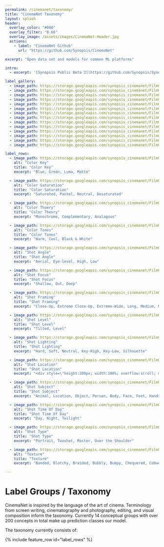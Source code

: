```yaml
---
permalink: /cinemanet/taxonomy/
title: "CinemaNet Taxonomy"
layout: splash
header:
  overlay_color: "#000"
  overlay_filter: "0.66"
  overlay_image: /assets/images/CinemaNet-Header.jpg
  actions:
    - label: "CinemaNet Github"
      url: "https://github.com/Synopsis/CinemaNet"

excerpt: "Open data set and models for common ML platforms"

intro:
  - excerpt: '[Synopsis Public Beta 2](https://github.com/Synopsis/Synopsis-Inspector/releases) is available. Want to know more? - [join our slack channel](https://join.slack.com/t/synopsis-discuss/shared_invite/enQtODIzNjg5MzA1MDYwLTg4OGM5ZGMzZTQ3OTBjYTQzZDMyNDY0ZWM3NzFkN2YxZTE5NWI5NWQyMmZjMGE1OGYyZmExMWFlZWVkMDE4ZWQ)'

label_gallery:
  - image_path: https://storage.googleapis.com/synopsis_cinemanet/FilmGrab/the-disaster-artist/the-disaster-artist_33.jpeg
  - image_path: https://storage.googleapis.com/synopsis_cinemanet/FilmGrab/2046/2046_44.jpeg
  - image_path: https://storage.googleapis.com/synopsis_cinemanet/FilmGrab/amelie/amelie_48.jpeg
  - image_path: https://storage.googleapis.com/synopsis_cinemanet/FilmGrab/sakuran/sakuran_43.jpeg
  - image_path: https://storage.googleapis.com/synopsis_cinemanet/FilmGrab/blackkklansman/blackkklansman_4.jpeg
  - image_path: https://storage.googleapis.com/synopsis_cinemanet/FilmGrab/moonlight/moonlight_10.jpeg
  - image_path: https://storage.googleapis.com/synopsis_cinemanet/FilmGrab/natural-born-killers/natural-born-killers_32.jpeg
  - image_path: https://storage.googleapis.com/synopsis_cinemanet/FilmGrab/natural-born-killers/natural-born-killers_34.jpeg
  - image_path: https://storage.googleapis.com/synopsis_cinemanet/FilmGrab/blade-runner-2049/blade-runner-2049_41.jpeg
  - image_path: https://storage.googleapis.com/synopsis_cinemanet/FilmGrab/koyaanasquatsi/koyaanasquatsi_39.jpeg
  - image_path: https://storage.googleapis.com/synopsis_cinemanet/FilmGrab/a-tale-of-two-sisters/a-tale-of-two-sisters_62.jpeg
  - image_path: https://storage.googleapis.com/synopsis_cinemanet/FilmGrab/away-we-go/away-we-go_26.jpeg
  - image_path: https://storage.googleapis.com/synopsis_cinemanet/FilmGrab/sorry-to-bother-you/sorry-to-bother-you_59.jpeg
  - image_path: https://storage.googleapis.com/synopsis_cinemanet/FilmGrab/kill-bill-vol-1/kill-bill-vol-1_16.jpeg

label_rows:
  - image_path: https://storage.googleapis.com/synopsis_cinemanet/FilmGrab/the-disaster-artist/the-disaster-artist_33.jpeg
    alt: "Color Key"
    title: "Color Key"
    excerpt: "Blue, Green, Luma, Matte"

  - image_path: https://storage.googleapis.com/synopsis_cinemanet/FilmGrab/2046/2046_44.jpeg
    alt: "Color Saturation"
    title: "Color Saturation"
    excerpt: "Saturated, Pastel, Neutral, Desaturated"

  - image_path: https://storage.googleapis.com/synopsis_cinemanet/FilmGrab/amelie/amelie_48.jpeg
    alt: "Color Thoery"
    title: "Color Theory"
    excerpt: "Monochrome, Complementary, Analagous"

  - image_path: https://storage.googleapis.com/synopsis_cinemanet/FilmGrab/sakuran/sakuran_43.jpeg
    alt: "Color Tones"
    title: "Color Tones"
    excerpt: "Warm, Cool, Black & White"

  - image_path: https://storage.googleapis.com/synopsis_cinemanet/FilmGrab/blackkklansman/blackkklansman_4.jpeg
    alt: "Shot Angle"
    title: "Shot Angle"
    excerpt: "Aerial, Eye-level, High, Low"

  - image_path: https://storage.googleapis.com/synopsis_cinemanet/FilmGrab/moonlight/moonlight_10.jpeg
    alt: "Shot Focus"
    title: "Shot Focus"
    excerpt: "Shallow, Out, Deep"

  - image_path: https://storage.googleapis.com/synopsis_cinemanet/FilmGrab/natural-born-killers/natural-born-killers_32.jpeg
    alt: "Shot Framing"
    title: "Shot Framing"
    excerpt: "Close-Up, Extreme Close-Up, Extreme-Wide, Long, Medium, Medium Close-Up"

  - image_path: https://storage.googleapis.com/synopsis_cinemanet/FilmGrab/natural-born-killers/natural-born-killers_34.jpeg
    alt: "Shot Level"
    title: "Shot Level"
    excerpt: "Tilted, Level"

  - image_path: https://storage.googleapis.com/synopsis_cinemanet/FilmGrab/blade-runner-2049/blade-runner-2049_41.jpeg
    alt: "Shot Lighting"
    title: "Shot Lighting"
    excerpt: "Hard, Soft, Neutral, Key-High, Key-Low, Silhouette"

  - image_path: https://storage.googleapis.com/synopsis_cinemanet/FilmGrab/koyaanasquatsi/koyaanasquatsi_39.jpeg
    alt: "Shot Location"
    title: "Shot Location"
    excerpt: "<div style=\"height:200px; width:100%; overflow:scroll; margin-bottom:20px;\">exterior, Interior, Beach, Canyon, Exterior Cave, Desert, Forest, Glacier, Lake, Mountains, Ocean, Plains, Polar, River, Sky, Space, Wetlands, City, Suburb, Town, Bridge, Exterior Airport, Exterior Auto.Body, Exterior Castle, Exterior Hospital, Exterior House Of Worship, Exterior Library, Exterior Mall, Exterior Office, Exterior Apartment, Exterior House, Exterior Mansion, Exterior Monastery, Exterior Palace, Exterior Restaurant, Exterior School, Exterior Skyscraper, Exterior Stadium, Exterior Station Gas, Exterior Station Subway, Exterior Station Train, Exterior Store, Exterior Theater, Exterior Warehouse, Bus Stop, Farm, Exterior Industrial, Park, Parkinglot, Pier, Playground, Port, Road, Ruins, Sidewalk, Tunnel, Exterior Airplane, Exterior Bicycle, Exterior Boat, Exterior Bus, Exterior Car, Exterior Helicopter, Exterior Motorcycle, Exterior Spacecraft, Exterior Train, Exterior Truck, Interior Cave, Interior Airport, Interior Arena, Interior Auditorium, Interior Auto Repair Shop, Interior Bar, Interior Barn, Interior Cafe, Interior Cafeteria, Interior Command Center, Interior Crypt, Interior Dancefloor, Interior Dungeon, Interior Elevator, Interior Factory, Interior Foyer, Interior Gym, Interior Hallway, Interior Hospital, Interior Houseofworship, Interior Lobby, Interior Mall, Interior Office, Interior Office Cubicle, Interior Open Office, Interior Prison, Interior Restaurant, Interior Bath, Interior Bed, Interior Class, Interior Closet, Interior Conference, Interior Court, Interior Dining, Interior Kitchen, Interior Kitchen.Commercial, Interior Living, Interior Study, Interior Throne, Interior Stage, Interior Stairwell, Interior Station.Bus, Interior Station Fire, Interior Station Police, Interior Station Subway, Interior Station Train, Interior Store, Interior Store Aisle, Interior Store Checkout, Interior Warehouse, Interior Airplane Cabin, Interior Airplane Cockpit, Interior Boat, Interior Bus, Interior Car, Interior Helicopter, Interior Spacecraft, Interior Subway, Interior Train, Interior Truck</div>"

  - image_path: https://storage.googleapis.com/synopsis_cinemanet/FilmGrab/a-tale-of-two-sisters/a-tale-of-two-sisters_62.jpeg
    alt: "Shot Subject"
    title: "Shot Subject"
    excerpt: "Animal, Location, Object, Person, Body, Face, Feet, Hands, Text"

  - image_path: https://storage.googleapis.com/synopsis_cinemanet/FilmGrab/away-we-go/away-we-go_26.jpeg
    alt: "Shot Time Of Day"
    title: "Shot Time Of Day"
    excerpt: "Day, Night, Twilight"

  - image_path: https://storage.googleapis.com/synopsis_cinemanet/FilmGrab/sorry-to-bother-you/sorry-to-bother-you_59.jpeg
    alt: "Shot Type"
    title: "Shot Type"
    excerpt: "Portrait, Twoshot, Master, Over the Shoulder"

  - image_path: https://storage.googleapis.com/synopsis_cinemanet/FilmGrab/kill-bill-vol-1/kill-bill-vol-1_16.jpeg
    alt: "Texture"
    title: "Texture"
    excerpt: "Banded, Blotchy, Braided, Bubbly, Bumpy, Chequered, Cobwebbed, Cracked, Crosshatched, Crystalline, Dotted, Fibrous, Flecked, Frilly, Gauzy, Grid, Grooved, Honeycombed, Interlaced, Knitted, Lacelike, Lined, Marbled, Matted, Meshed, Paisley, Perforated, Pitted, Pleated, Porous, Potholed, Scaly, Smeared, Spiralled, Sprinkled, Stained, Stratified, Striped, Studded, Swirly, Veined, Waffled, Woven, Wrinkled, Zigzagged"

---
```



# Label Groups / Taxonomy

CinemaNet is inspired by the language of the art of cinema. Terminology from screen writing, cinematography and photography, editing, and visual composition inform the taxonomy. Currently 14 conceptual groups with over 200 concepts in total make up prediction classes our model.

The taxonomy currently consists of:

{% include feature_row id="label_rows"  %}
